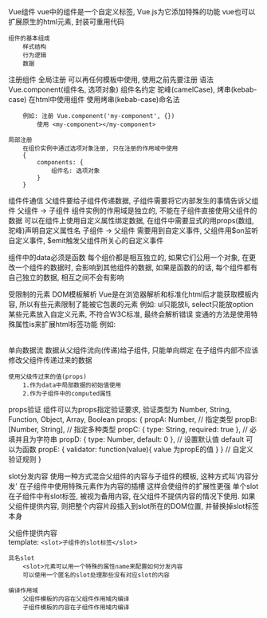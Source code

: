 Vue组件
    vue中的组件是一个自定义标签, Vue.js为它添加特殊的功能
    vue也可以扩展原生的html元素, 封装可重用代码

    组件的基本组成
        样式结构
        行为逻辑
        数据

注册组件
    全局注册
        可以再任何模板中使用, 使用之前先要注册
        语法
            Vue.component(组件名, 选项对象)
            组件名约定
                驼峰(camelCase), 烤串(kebab-case)
            在html中使用组件
                使用烤串(kebab-case)命名法

        例如: 注册 Vue.component('my-component', {})
            使用 <my-component></my-component>

    局部注册
        在组价实例中通过选项对象注册, 只在注册的作用域中使用
        {
            components: {
                组件名: 选项对象
            }
        }

组件件通信
    父组件要给子组件传递数据, 子组件需要将它内部发生的事情告诉父组件
    父组件 -> 子组件
        组件实例的作用域是独立的, 不能在子组件直接使用父组件的数据
        可以在组件上使用自定义属性绑定数据, 在组件中需要显式的用props(数组,驼峰)声明自定义属性名
    子组件 -> 父组件
        需要用到自定义事件, 父组件用$on监听自定义事件, $emit触发父组件所关心的自定义事件

组件中的data必须是函数
    每个组价都是相互独立的, 如果它们公用一个对象, 在更改一个组件的数据时, 会影响到其他组件的数据, 如果是函数的的话, 每个组件都有自己独立的数据, 相互之间不会有影响

受限制的元素
    DOM模板解析
        Vue是在浏览器解析和标准化html后才能获取模板内容, 所以有些元素限制了能被它包裹的元素
        例如: ul只能放li, select只能放option
        某些元素放入自定义元素, 不符合W3C标准, 最终会解析错误
        变通的方法是使用特殊属性is来扩展html标签功能
        例如: <table><tr is="custom-select"></tr></table>

单向数据流
    数据从父组件流向(传递)给子组件, 只能单向绑定
    在子组件内部不应该修改父组件传递过来的数据

    使用父级传过来的值(props)
        1.作为data中局部数据的初始值使用
        2.作为子组件中的computed属性

props验证
    组件可以为props指定验证要求, 验证类型为 Number, String, Function, Object, Array, Boolean
    props: {
        propA: Number,   // 指定类型
        propB: [Number, String], // 指定多种类型
        propC: {
            type: String,
            required: true
        }, // 必填并且为字符串
        propD: {
            type: Number,
            default: 0
        }, // 设置默认值 default 可以为函数
        propE: {
            validator: function(value){
                value 为propE的值
            }
        } // 自定义验证规则
    }

slot分发内容
    使用一种方式混合父组件的内容与子组件的模板, 这种方式叫'内容分发'
    在子组件中使用特殊元素<slot>作为内容的插槽
    这样会使组件的扩展性更强
    单个slot
        在子组件中有slot标签, 被视为备用内容, 在父组件不提供内容的情况下使用.
        如果父组件提供内容, 则把整个内容片段插入到slot所在的DOM位置, 并替换掉slot标签本身
        <custom><div>父组件提供内容</div></custom>
        template: `<slot>子组件的slot标签</slot>`

    具名slot
        <slot>元素可以用一个特殊的属性name来配置如何分发内容
        可以使用一个匿名的slot处理那些没有对应slot的内容
    
    编译作用域
        父组件模板的内容在父组件作用域内编译
        子组件模板的内容在子组件作用域内编译        